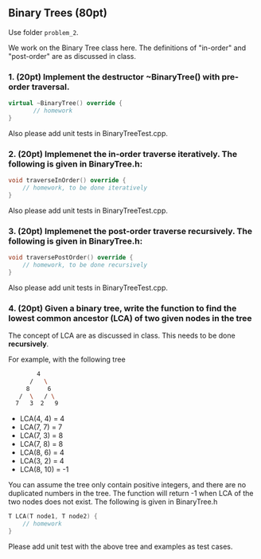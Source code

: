 ## Binary Trees (80pt)

Use folder ```problem_2```.

We work on the Binary Tree class here. The definitions of "in-order" and "post-order" are as discussed in class. 

### 1. (20pt) Implement the destructor ~BinaryTree() with pre-order traversal. 
```c++
virtual ~BinaryTree() override {
       // homework
}
```
Also please add unit tests in BinaryTreeTest.cpp.

### 2. (20pt) Implemenet the in-order traverse iteratively. The following is given in BinaryTree.h:

```c++
void traverseInOrder() override {
    // homework, to be done iteratively
}
```

Also please add unit tests in BinaryTreeTest.cpp.

### 3. (20pt) Implemenet the post-order traverse recursively. The following is given in BinaryTree.h:
```c++
void traversePostOrder() override {
    // homework, to be done recursively
}
```

Also please add unit tests in BinaryTreeTest.cpp.

### 4. (20pt) Given a binary tree, write the function to find the lowest common ancestor (LCA) of two given nodes in the tree

The concept of LCA are as discussed in class. This needs to be done **recursively**. 

For example, with the following tree
```bash
        4
      /   \
     8     6
   /  \   / \
  7   3  2   9
```
- LCA(4, 4) = 4
- LCA(7, 7) = 7
- LCA(7, 3) = 8
- LCA(7, 8) = 8
- LCA(8, 6) = 4
- LCA(3, 2) = 4
- LCA(8, 10) = -1

You can assume the tree only contain positive integers, and there are no duplicated numbers in the tree. The function will return -1 when LCA of the two nodes does not exist. The following is given in BinaryTree.h

```c++
T LCA(T node1, T node2) {
    // homework
}
```

Please add unit test with the above tree and examples as test cases. 
